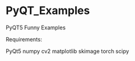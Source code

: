# PyQT_Examples
PyQT5 Funny Examples

Requirements:

PyQt5
numpy
cv2
matplotlib
skimage
torch
scipy
